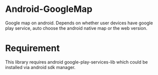Android-GoogleMap
=================

Google map on android. Depends on whether user devices have google play service, auto choose the android native map or the web version.


Requirement
================
This library requires android google-play-services-lib which could be installed via android sdk manager.


